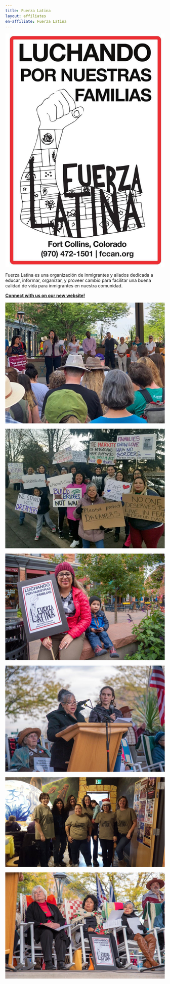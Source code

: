 ```yaml
---
title: Fuerza Latina
layout: affiliates
en-affiliate: Fuerza Latina
---
```



![](/media/Fuerza-Latina.jpg)

Fuerza Latina es una organización de inmigrantes y aliados dedicada a educar, informar, organizar, y proveer cambio para facilitar una buena calidad de vida para inmigrantes en nuestra comunidad.

**[Connect with us on our new website!](http://fuerzalatinafoco.org/)**

![](/media/Families-Together-Vigil-.jpg "Our community organizer, Stephanie Torres speaking at the families Together Vigil.")

![](/media/Dreamers-Rally-1.jpg "Dreamers Rally")

![](/media/laura.jpg "Community Organizer, Laura Barajas at the Abuelita’s Rally in Fall 2018")

![](/media/luz.jpg "Steering Committee leader speaking at the Abuelita’s Rally")

![](/media/Holiday-Cards-1.jpg "Members of the Fuerza Latina team at the 2018 Holiday Card writing event")

![](/media/march.jpg "Leaders of Fuerza Latina")